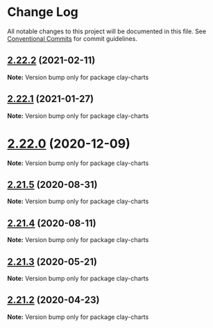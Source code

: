 # Change Log

All notable changes to this project will be documented in this file.
See [Conventional Commits](https://conventionalcommits.org) for commit guidelines.

## [2.22.2](https://github.com/liferay/clay/tree/master/packages/clay-charts/compare/v2.22.1...v2.22.2) (2021-02-11)

**Note:** Version bump only for package clay-charts





## [2.22.1](https://github.com/liferay/clay/tree/master/packages/clay-charts/compare/v2.22.0...v2.22.1) (2021-01-27)

**Note:** Version bump only for package clay-charts





# [2.22.0](https://github.com/liferay/clay/tree/master/packages/clay-charts/compare/v2.21.5...v2.22.0) (2020-12-09)

**Note:** Version bump only for package clay-charts





## [2.21.5](https://github.com/liferay/clay/tree/master/packages/clay-charts/compare/v2.21.4...v2.21.5) (2020-08-31)

**Note:** Version bump only for package clay-charts





## [2.21.4](https://github.com/liferay/clay/tree/master/packages/clay-charts/compare/v2.21.3...v2.21.4) (2020-08-11)

**Note:** Version bump only for package clay-charts





## [2.21.3](https://github.com/liferay/clay/tree/master/packages/clay-charts/compare/v2.21.2...v2.21.3) (2020-05-21)

**Note:** Version bump only for package clay-charts





## [2.21.2](https://github.com/liferay/clay/tree/master/packages/clay-charts/compare/v2.21.1...v2.21.2) (2020-04-23)

**Note:** Version bump only for package clay-charts
